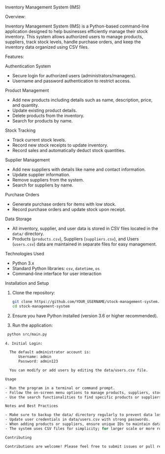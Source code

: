 Inventory Management System (IMS)

Overview:

Inventory Management System (IMS) is a Python-based command-line application designed to help businesses efficiently manage their stock inventory. This system allows authorized users to manage products, suppliers, track stock levels, handle purchase orders, and keep the inventory data organized using CSV files.

Features:

Authentication System
- Secure login for authorized users (administrators/managers).
- Username and password authentication to restrict access.

Product Management
- Add new products including details such as name, description, price, and quantity.
- Update existing product details.
- Delete products from the inventory.
- Search for products by name.

Stock Tracking
- Track current stock levels.
- Record new stock receipts to update inventory.
- Record sales and automatically deduct stock quantities.

Supplier Management
- Add new suppliers with details like name and contact information.
- Update supplier information.
- Remove suppliers from the system.
- Search for suppliers by name.

Purchase Orders
- Generate purchase orders for items with low stock.
- Record purchase orders and update stock upon receipt.

Data Storage
- All inventory, supplier, and user data is stored in CSV files located in the `data/` directory.
- Products (`products.csv`), Suppliers (`suppliers.csv`), and Users (`users.csv`) data are maintained in separate files for easy management.

Technologies Used
- Python 3.x
- Standard Python libraries: `csv`, `datetime`, `os`
- Command-line interface for user interaction


Installation and Setup

1. Clone the repository:

   ```bash
   git clone https://github.com/YOUR_USERNAME/stock-management-system.git
   cd stock-management-system 
   
2. Ensure you have Python installed (version 3.6 or higher recommended).

3. Run the application:

  ```bash
   python src/main.py
   
4. Initial Login:

    The default administrator account is:
        Username: admin
        Password: admin123

    You can modify or add users by editing the data/users.csv file.

Usage

  - Run the program in a terminal or command prompt.
  - Follow the on-screen menu options to manage products, suppliers, stock levels, and purchase orders.
  - Use the search functionalities to find specific products or suppliers by name.

Notes and Best Practices

  - Make sure to backup the data/ directory regularly to prevent data loss.
  - Update user credentials in data/users.csv with strong passwords.
  - When adding products or suppliers, ensure unique IDs to maintain data integrity.
  - The system uses CSV files for simplicity; for larger scale or more robust applications, consider using a database system.

Contributing

Contributions are welcome! Please feel free to submit issues or pull requests for improvements or bug fixes.
  
